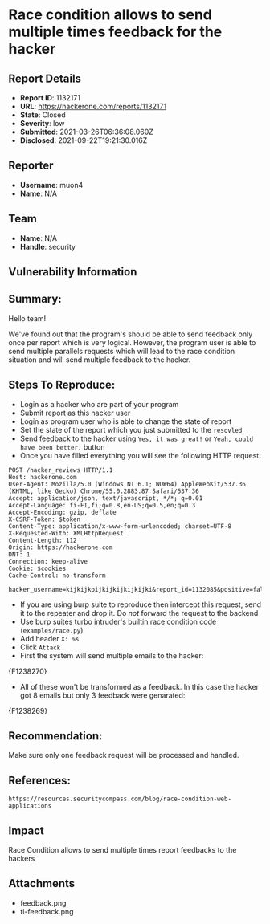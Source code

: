 # Race condition allows to send multiple times feedback for the hacker

## Report Details
- **Report ID**: 1132171
- **URL**: https://hackerone.com/reports/1132171
- **State**: Closed
- **Severity**: low
- **Submitted**: 2021-03-26T06:36:08.060Z
- **Disclosed**: 2021-09-22T19:21:30.016Z

## Reporter
- **Username**: muon4
- **Name**: N/A

## Team
- **Name**: N/A
- **Handle**: security

## Vulnerability Information
## Summary:
Hello team!

We've found out that the program's should be able to send feedback only once per report which is very logical. However, the program user is able to send multiple parallels requests which will lead to the race condition situation and will send multiple feedback to the hacker.  
 
## Steps To Reproduce:

- Login as a hacker who are part of your program
- Submit report as this hacker user
- Login as program user who is able to change the state of report
- Set the state of the report which you just submitted to the `resovled`
- Send feedback to the hacker using `Yes, it was great!` or `Yeah, could have been better.` button
- Once you have filled everything you will see the following HTTP request:

```
POST /hacker_reviews HTTP/1.1
Host: hackerone.com
User-Agent: Mozilla/5.0 (Windows NT 6.1; WOW64) AppleWebKit/537.36 (KHTML, like Gecko) Chrome/55.0.2883.87 Safari/537.36 
Accept: application/json, text/javascript, */*; q=0.01
Accept-Language: fi-FI,fi;q=0.8,en-US;q=0.5,en;q=0.3
Accept-Encoding: gzip, deflate
X-CSRF-Token: $token
Content-Type: application/x-www-form-urlencoded; charset=UTF-8
X-Requested-With: XMLHttpRequest
Content-Length: 112
Origin: https://hackerone.com
DNT: 1
Connection: keep-alive
Cookie: $cookies
Cache-Control: no-transform

hacker_username=kijkijkoijkijkijkijkijki&report_id=1132085&positive=false&behavior=rude&private_feedback=Testing
```

-  If you are using burp suite to reproduce then intercept this request, send it to the repeater and drop it. Do _not_ forward the request to the backend
- Use burp suites turbo intruder's builtin race condition code (`examples/race.py`)
- Add header `X: %s`
- Click `Attack`
- First the system will send multiple emails to the hacker:

{F1238270}

- All of these won't be transformed as a feedback. In this case the hacker got 8 emails but only 3 feedback were genarated:

{F1238269}

## Recommendation:

Make sure only one feedback request will be processed and handled.

## References:

`https://resources.securitycompass.com/blog/race-condition-web-applications`

## Impact

Race Condition allows to send multiple times report feedbacks to the hackers

## Attachments
- feedback.png
- ti-feedback.png
